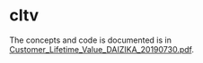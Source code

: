 # cltv
The concepts and code is documented is in  [Customer_Lifetime_Value_DAIZIKA_20190730.pdf](https://github.com/ybhalerao/cltv/blob/master/Customer_Lifetime_Value_DAIZIKA_20190730.pdf). 

